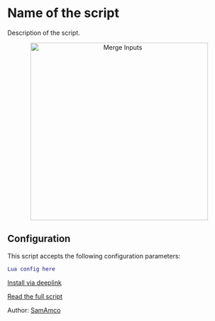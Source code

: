 # Name of the script

Description of the script.

<div style="text-align: center;">
    <img src="image.jpg" alt="Merge Inputs" style="width: 400px; height: auto;">
</div>

## Configuration

This script accepts the following configuration parameters:

```lua
Lua config here
```

[Install via deeplink](trackandgraph://lua_inject_url?url=https://www.github.com/SamAmco/track-and-graph/tree/master/lua/community/category/script-name/script.lua)

[Read the full script](./script.lua)

Author: [SamAmco](https://github.com/SamAmco)

